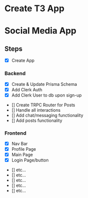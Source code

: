 # Create T3 App
# Social Media App

## Steps
- [x] Create App

### Backend
- [x] Create & Update Prisma Schema
- [x] Add Clerk Auth
- [x] Add Clerk User to db upon sign-up
- [] Create TRPC Router for Posts
- [] Handle all interactions
- [] Add chat/messaging functionality
- [] Add posts functionality

### Frontend
- [x] Nav Bar
- [x] Profile Page
- [x] Main Page
- [x] Login Page/button
- [] etc...
- [] etc...
- [] etc...
- [] etc...
- [] etc...